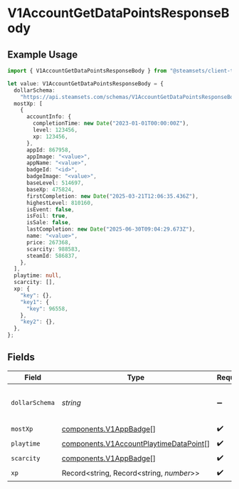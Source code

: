 # V1AccountGetDataPointsResponseBody

## Example Usage

```typescript
import { V1AccountGetDataPointsResponseBody } from "@steamsets/client-ts/models/components";

let value: V1AccountGetDataPointsResponseBody = {
  dollarSchema:
    "https://api.steamsets.com/schemas/V1AccountGetDataPointsResponseBody.json",
  mostXp: [
    {
      accountInfo: {
        completionTime: new Date("2023-01-01T00:00:00Z"),
        level: 123456,
        xp: 123456,
      },
      appId: 867958,
      appImage: "<value>",
      appName: "<value>",
      badgeId: "<id>",
      badgeImage: "<value>",
      baseLevel: 514697,
      baseXp: 475824,
      firstCompletion: new Date("2025-03-21T12:06:35.436Z"),
      highestLevel: 810160,
      isEvent: false,
      isFoil: true,
      isSale: false,
      lastCompletion: new Date("2025-06-30T09:04:29.673Z"),
      name: "<value>",
      price: 267368,
      scarcity: 988583,
      steamId: 586837,
    },
  ],
  playtime: null,
  scarcity: [],
  xp: {
    "key": {},
    "key1": {
      "key": 96558,
    },
    "key2": {},
  },
};
```

## Fields

| Field                                                                                            | Type                                                                                             | Required                                                                                         | Description                                                                                      | Example                                                                                          |
| ------------------------------------------------------------------------------------------------ | ------------------------------------------------------------------------------------------------ | ------------------------------------------------------------------------------------------------ | ------------------------------------------------------------------------------------------------ | ------------------------------------------------------------------------------------------------ |
| `dollarSchema`                                                                                   | *string*                                                                                         | :heavy_minus_sign:                                                                               | A URL to the JSON Schema for this object.                                                        | https://api.steamsets.com/schemas/V1AccountGetDataPointsResponseBody.json                        |
| `mostXp`                                                                                         | [components.V1AppBadge](../../models/components/v1appbadge.md)[]                                 | :heavy_check_mark:                                                                               | N/A                                                                                              |                                                                                                  |
| `playtime`                                                                                       | [components.V1AccountPlaytimeDataPoint](../../models/components/v1accountplaytimedatapoint.md)[] | :heavy_check_mark:                                                                               | N/A                                                                                              |                                                                                                  |
| `scarcity`                                                                                       | [components.V1AppBadge](../../models/components/v1appbadge.md)[]                                 | :heavy_check_mark:                                                                               | N/A                                                                                              |                                                                                                  |
| `xp`                                                                                             | Record<string, Record<string, *number*>>                                                         | :heavy_check_mark:                                                                               | N/A                                                                                              |                                                                                                  |